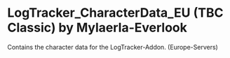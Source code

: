 # LogTracker_CharacterData_EU (TBC Classic) by Mylaerla-Everlook

Contains the character data for the LogTracker-Addon. (Europe-Servers)
